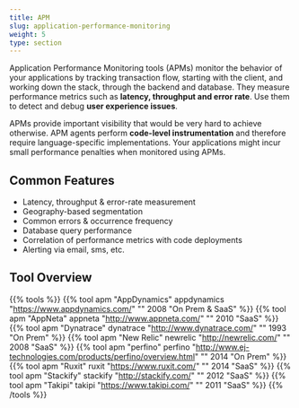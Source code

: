 ```yaml
---
title: APM
slug: application-performance-monitoring
weight: 5
type: section
---
```


Application Performance Monitoring tools (APMs) monitor the behavior of your applications by tracking transaction flow, starting with the client, and working down the stack, through the backend and database. They measure performance metrics such as **latency, throughput and error rate**. Use them to detect and debug **user experience issues**.

APMs provide important visibility that would be very hard to achieve otherwise.
APM agents perform **code-level instrumentation** and therefore require language-specific implementations. Your applications might incur small performance penalties when monitored using APMs.

## Common Features

* Latency, throughput & error-rate measurement
* Geography-based segmentation
* Common errors & occurrence frequency
* Database query performance
* Correlation of performance metrics with code deployments
* Alerting via email, sms, etc.

## Tool Overview

{{% tools %}}
  {{% tool apm "AppDynamics" appdynamics "https://www.appdynamics.com/" "" 2008 "On Prem & SaaS" %}}
  {{% tool apm "AppNeta" appneta "http://www.appneta.com/" "" 2010 "SaaS" %}}
  {{% tool apm "Dynatrace" dynatrace "http://www.dynatrace.com/" "" 1993 "On Prem" %}}
  {{% tool apm "New Relic" newrelic "http://newrelic.com/" "" 2008 "SaaS" %}}
  {{% tool apm "perfino" perfino "http://www.ej-technologies.com/products/perfino/overview.html" "" 2014 "On Prem" %}}
  {{% tool apm "Ruxit" ruxit "https://www.ruxit.com/" "" 2014 "SaaS" %}}
  {{% tool apm "Stackify" stackify "http://stackify.com/" "" 2012 "SaaS" %}}
  {{% tool apm "Takipi" takipi "https://www.takipi.com/" "" 2011 "SaaS" %}}
{{% /tools %}}
